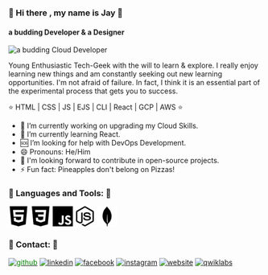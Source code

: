 
###                                                             👋 Hi there , my name is Jay  👋
####                                                            a budding Developer & a Designer
![a budding Cloud Developer](https://media.giphy.com/media/zOvBKUUEERdNm/giphy.gif)

Young Enthusiastic Tech-Geek with the will to learn & explore. I really enjoy learning new things and am constantly seeking out new learning opportunities. I'm not afraid of failure. In fact, I think it is an essential part of the experimental process that gets you to success.

⭐   HTML | CSS | JS |  EJS | CLI | React | GCP | AWS   ⭐

- 🔭 I’m currently working on upgrading my Cloud Skills. 
- 🌱 I’m currently learning React. 
- 🆘 I’m looking for help with DevOps Development. 
- 😄 Pronouns: He/Him 
- 👀 I'm looking forward to contribute in open-source projects.
- ⚡ Fun fact: Pineapples don't belong on Pizzas! 


### 🎯  Languages and Tools:  🎯
<img src='https://github.com/Yolo-cell-hash/Yolo-cell-hash/blob/main/html5.svg' alt='HTML5' height='40'>  <img src='https://github.com/Yolo-cell-hash/Yolo-cell-hash/blob/main/css3.svg' alt='CSS3' height='40'>  <img src='https://github.com/Yolo-cell-hash/Yolo-cell-hash/blob/main/javascript.svg' alt='JAVASCRIPT' height='40'>  <img src='https://github.com/Yolo-cell-hash/Yolo-cell-hash/blob/main/nodedotjs.svg' alt='Node.js' height='40'>  <img src='https://github.com/Yolo-cell-hash/Yolo-cell-hash/blob/main/mongodb.svg' alt='MongoDB' height='40'>


### 📲  Contact:  📲

[<img src='https://cdn.jsdelivr.net/npm/simple-icons@3.0.1/icons/github.svg' style="color:green" alt='github' height='40'  >](https://github.com/Yolo-cell-hash)  [<img src='https://cdn.jsdelivr.net/npm/simple-icons@3.0.1/icons/linkedin.svg' alt='linkedin' height='40'>](https://www.linkedin.com/in/https://www.linkedin.com/in/jay-keer-0ba889200/)  [<img src='https://cdn.jsdelivr.net/npm/simple-icons@3.0.1/icons/facebook.svg' alt='facebook' height='40'>](https://www.facebook.com/jay.keer.31)  [<img src='https://cdn.jsdelivr.net/npm/simple-icons@3.0.1/icons/instagram.svg' alt='instagram' height='40'>](https://www.instagram.com/jaykeer__/)  [<img src='https://cdn.jsdelivr.net/npm/simple-icons@3.0.1/icons/icloud.svg' alt='website' height='40'>](https://yolo-cell-hash.github.io/cv/)  [<img src='https://cdn.jsdelivr.net/npm/simple-icons@3.0.1/icons/qwiklabs.svg' alt='qwiklabs' height='40'>](https://www.qwiklabs.com/public_profiles/4c5558be-7496-4088-98b8-711fe24dab48)  


